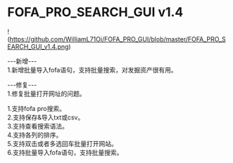 # FOFA_PRO_SEARCH_GUI v1.4

!(https://github.com/WilliamL71Oi/FOFA_PRO_GUI/blob/master/FOFA_PRO_SEARCH_GUI_v1.4.png)

---新增---  
1.新增批量导入fofa语句，支持批量搜索，对发掘资产很有用。

---修复---  
1.修复批量打开网址的问题。  

1.支持fofa pro搜索。  
2.支持保存&导入txt或csv。  
3.支持查看搜索语法。  
4.支持各列的排序。  
5.支持双击或者多选回车批量打开网站。  
6.支持批量导入fofa语句，支持批量搜索。  
